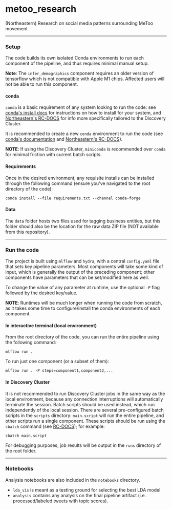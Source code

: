 # metoo_research
(Northeastern) Research on social media patterns surrounding MeToo movement

---

### Setup

The code builds its own isolated Conda environments to run each component of the pipeline, and thus requires minimal manual setup. 

**Note**: The `infer_demographics` component requires an older version of tensorflow which is not compatible with Apple M1 chips. Affected users will not be able to run this component. 

#### conda
`conda` is a basic requirement of any system looking to run the code: see [conda's install docs](https://conda.io/projects/conda/en/latest/user-guide/install/index.html) for instructions on how to install for your system, and [Northeastern's RC-DOCS](https://rc-docs.northeastern.edu/en/latest/software/conda.html#working-with-a-miniconda-environment) for info more specifically tailored to the Discovery Cluster. 

It is recommended to create a new `conda` environment to run the code (see [conda's documentation](https://conda.io/projects/conda/en/latest/user-guide/getting-started.html#managing-environments) and [Northeastern's RC-DOCS](https://rc-docs.northeastern.edu/en/latest/software/conda.html#working-with-a-miniconda-environment)).

**NOTE**: If using the Discovery Cluster, `miniconda` is recommended over `conda` for minimal friction with current batch scripts.

#### Requirements
Once in the desired environment, any requisite installs can be installed through the following command (ensure you've navigated to the root directory of the code):

```
conda install --file requirements.txt --channel conda-forge
```

#### Data
The `data` folder hosts two files used for tagging business entities, but this folder should also be the location for the raw data ZIP file (NOT available from this repository). 

---

### Run the code
The project is built using `mlflow` and `hydra`, with a central `config.yaml` file that sets key pipeline parameters. Most components will take some kind of input, which is generally the output of the preceding component; other components have parameters that can be set/modified here as well. 

To change the value of any parameter at runtime, use the optional `-P` flag followed by the desired key/value. 

**NOTE**: Runtimes will be much longer when running the code from scratch, as it takes some time to configure/install the conda environments of each component. 

#### In interactive terminal (local environment)

From the root directory of the code, you can run the entire pipeline using the following command: 
```
mlflow run .
```

To run just one component (or a subset of them):

```
mlflow run . -P steps=component1,component2,...
```

#### In Discovery Cluster

It is not recommended to run Discovery Cluster jobs in the same way as the local environment, because any connection interruptions will automatically terminate the session. Batch scripts should be used instead, which run independently of the local session. There are several pre-configured batch scripts in the `scripts` directory: `main.script` will run the entire pipeline, and other scripts run a single component. These scripts should be run using the `sbatch` command (see [RC-DOCS](https://rc-docs.northeastern.edu/en/latest/using-discovery/sbatch.html)); for example:
```
sbatch main.script
```

For debugging purposes, job results will be output in the `runs` directory of the root folder. 

---

### Notebooks
Analysis notebooks are also included in the `notebooks` directory. 
* `lda_vis` is meant as a testing ground for selecting the best LDA model
* `analysis` contains any analysis on the final pipeline artifact (i.e. processed/labeled tweets with topic scores). 

